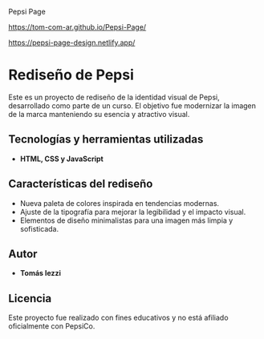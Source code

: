 Pepsi Page 

https://tom-com-ar.github.io/Pepsi-Page/

https://pepsi-page-design.netlify.app/

# Rediseño de Pepsi

Este es un proyecto de rediseño de la identidad visual de Pepsi, desarrollado como parte de un curso. El objetivo fue modernizar la imagen de la marca manteniendo su esencia y atractivo visual.

## Tecnologías y herramientas utilizadas
- **HTML, CSS y JavaScript**
  
## Características del rediseño
- Nueva paleta de colores inspirada en tendencias modernas.
- Ajuste de la tipografía para mejorar la legibilidad y el impacto visual.
- Elementos de diseño minimalistas para una imagen más limpia y sofisticada.

## Autor
- **Tomás Iezzi**

## Licencia
Este proyecto fue realizado con fines educativos y no está afiliado oficialmente con PepsiCo.


